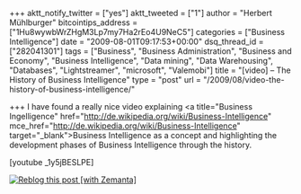 +++
aktt_notify_twitter = ["yes"]
aktt_tweeted = ["1"]
author = "Herbert Mühlburger"
bitcointips_address = ["1Hu8wywbWrZHgM3Lp7my7Ha2rEo4U9NeC5"]
categories = ["Business Intelligence"]
date = "2009-08-01T09:17:53+00:00"
dsq_thread_id = ["282041301"]
tags = ["Business", "Business Administration", "Business and Economy", "Business Intelligence", "Data mining", "Data Warehousing", "Databases", "Lightstreamer", "microsoft", "Valemobi"]
title = "[video] – The History of Business Intelligence"
type = "post"
url = "/2009/08/video-the-history-of-business-intelligence/"

+++
I have found a really nice video explaining <a title="Business Ingelligence" href="http://de.wikipedia.org/wiki/Business-Intelligence" mce\_href="http://de.wikipedia.org/wiki/Business-Intelligence" target="\_blank">Business Intelligence</a> as a concept and highlighting the development phases of Business Intelligence through the history.

[youtube _1y5jBESLPE]

<div class="zemanta-pixie">
  <a class="zemanta-pixie-a" title="Reblog this post [with Zemanta]" href="http://reblog.zemanta.com/zemified/ececb4dc-3b0d-43b5-8de4-366ec1051e09/" mce_href="http://reblog.zemanta.com/zemified/ececb4dc-3b0d-43b5-8de4-366ec1051e09/"><img class="zemanta-pixie-img" src="http://img.zemanta.com/reblog_e.png?x-id=ececb4dc-3b0d-43b5-8de4-366ec1051e09" mce_src="http://img.zemanta.com/reblog_e.png?x-id=ececb4dc-3b0d-43b5-8de4-366ec1051e09" alt="Reblog this post [with Zemanta]"/></a><span class="zem-script more-related pretty-attribution"><mce :script mce_src="http://static.zemanta.com/readside/loader.js" type="mce-text/javascript"></mce></span>
</div>